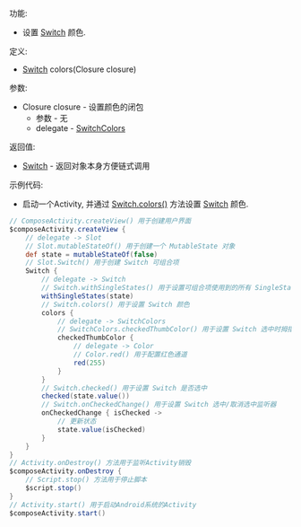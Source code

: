 功能:

+ 设置 [Switch](/API/UI/Compose/Widget/Switch/README.md) 颜色.

定义:

+ [Switch](/API/UI/Compose/Widget/Switch/README.md) colors(Closure closure)

参数:

+ Closure closure - 设置颜色的闭包
    + 参数 - 无
    + delegate - [SwitchColors](/API/UI/Compose/Theme/Color/SwitchColors/README.md)

返回值:

+ [Switch](/API/UI/Compose/Widget/Switch/README.md) - 返回对象本身方便链式调用

示例代码:

+ 启动一个Activity, 并通过 [Switch.colors()](/API/UI/Compose/Widget/Switch/README.md?id=colors)
  方法设置 [Switch](/API/UI/Compose/Widget/Switch/README.md) 颜色.

```groovy
// ComposeActivity.createView() 用于创建用户界面
$composeActivity.createView {
    // delegate -> Slot
    // Slot.mutableStateOf() 用于创建一个 MutableState 对象
    def state = mutableStateOf(false)
    // Slot.Switch() 用于创建 Switch 可组合项
    Switch {
        // delegate -> Switch
        // Switch.withSingleStates() 用于设置可组合项使用到的所有 SingleState
        withSingleStates(state)
        // Switch.colors() 用于设置 Switch 颜色
        colors {
            // delegate -> SwitchColors
            // SwitchColors.checkedThumbColor() 用于设置 Switch 选中时拇指的颜色
            checkedThumbColor {
                // delegate -> Color
                // Color.red() 用于配置红色通道
                red(255)
            }
        }
        // Switch.checked() 用于设置 Switch 是否选中
        checked(state.value())
        // Switch.onCheckedChange() 用于设置 Switch 选中/取消选中监听器
        onCheckedChange { isChecked ->
            // 更新状态
            state.value(isChecked)
        }
    }
}
// Activity.onDestroy() 方法用于监听Activity销毁
$composeActivity.onDestroy {
    // Script.stop() 方法用于停止脚本
    $script.stop()
}
// Activity.start() 用于启动Android系统的Activity
$composeActivity.start()
```